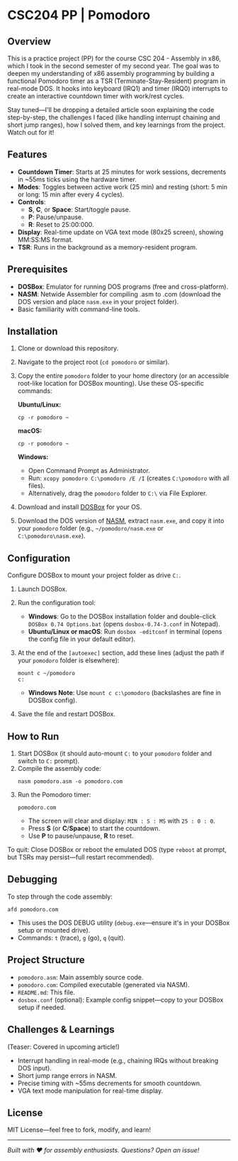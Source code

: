 # CSC204 PP | Pomodoro

## Overview

This is a practice project (PP) for the course CSC 204 - Assembly in x86, which I took in the second semester of my second year. The goal was to deepen my understanding of x86 assembly programming by building a functional Pomodoro timer as a TSR (Terminate-Stay-Resident) program in real-mode DOS. It hooks into keyboard (IRQ1) and timer (IRQ0) interrupts to create an interactive countdown timer with work/rest cycles.

Stay tuned—I'll be dropping a detailed article soon explaining the code step-by-step, the challenges I faced (like handling interrupt chaining and short jump ranges), how I solved them, and key learnings from the project. Watch out for it!

## Features

- **Countdown Timer**: Starts at 25 minutes for work sessions, decrements in ~55ms ticks using the hardware timer.
- **Modes**: Toggles between active work (25 min) and resting (short: 5 min or long: 15 min after every 4 cycles).
- **Controls**:
  - **S**, **C**, or **Space**: Start/toggle pause.
  - **P**: Pause/unpause.
  - **R**: Reset to 25:00:000.
- **Display**: Real-time update on VGA text mode (80x25 screen), showing MM:SS:MS format.
- **TSR**: Runs in the background as a memory-resident program.

## Prerequisites

- **DOSBox**: Emulator for running DOS programs (free and cross-platform).
- **NASM**: Netwide Assembler for compiling .asm to .com (download the DOS version and place `nasm.exe` in your project folder).
- Basic familiarity with command-line tools.

## Installation

1. Clone or download this repository.
2. Navigate to the project root (`cd pomodoro` or similar).
3. Copy the entire `pomodoro` folder to your home directory (or an accessible root-like location for DOSBox mounting). Use these OS-specific commands:

   **Ubuntu/Linux:**

   ```
   cp -r pomodoro ~
   ```

   **macOS:**

   ```
   cp -r pomodoro ~
   ```

   **Windows:**

   - Open Command Prompt as Administrator.
   - Run: `xcopy pomodoro C:\pomodoro /E /I` (creates `C:\pomodoro` with all files).
   - Alternatively, drag the `pomodoro` folder to `C:\` via File Explorer.

4. Download and install [DOSBox](https://www.dosbox.com/download.php?main=1) for your OS.
5. Download the DOS version of [NASM](https://www.nasm.us/pub/nasm/releasebuilds/2.16.01/win32/nasm-2.16.01.zip), extract `nasm.exe`, and copy it into your `pomodoro` folder (e.g., `~/pomodoro/nasm.exe` or `C:\pomodoro\nasm.exe`).

## Configuration

Configure DOSBox to mount your project folder as drive `C:`.

1. Launch DOSBox.
2. Run the configuration tool:

   - **Windows**: Go to the DOSBox installation folder and double-click `DOSBox 0.74 Options.bat` (opens `dosbox-0.74-3.conf` in Notepad).
   - **Ubuntu/Linux or macOS**: Run `dosbox -editconf` in terminal (opens the config file in your default editor).

3. At the end of the `[autoexec]` section, add these lines (adjust the path if your `pomodoro` folder is elsewhere):

   ```
   mount c ~/pomodoro
   c:
   ```

   - **Windows Note**: Use `mount c c:\pomodoro` (backslashes are fine in DOSBox config).

4. Save the file and restart DOSBox.

## How to Run

1. Start DOSBox (it should auto-mount `C:` to your `pomodoro` folder and switch to `C:` prompt).
2. Compile the assembly code:
   ```
   nasm pomodoro.asm -o pomodoro.com
   ```
3. Run the Pomodoro timer:
   ```
   pomodoro.com
   ```
   - The screen will clear and display: `MIN : S : MS` with `25 : 0 : 0`.
   - Press **S** (or **C**/**Space**) to start the countdown.
   - Use **P** to pause/unpause, **R** to reset.

To quit: Close DOSBox or reboot the emulated DOS (type `reboot` at prompt, but TSRs may persist—full restart recommended).

## Debugging

To step through the code assembly:

```
afd pomodoro.com
```

- This uses the DOS DEBUG utility (`debug.exe`—ensure it's in your DOSBox setup or mounted drive).
- Commands: `t` (trace), `g` (go), `q` (quit).

## Project Structure

- `pomodoro.asm`: Main assembly source code.
- `pomodoro.com`: Compiled executable (generated via NASM).
- `README.md`: This file.
- `dosbox.conf` (optional): Example config snippet—copy to your DOSBox setup if needed.

## Challenges & Learnings

(Teaser: Covered in upcoming article!)

- Interrupt handling in real-mode (e.g., chaining IRQs without breaking DOS input).
- Short jump range errors in NASM.
- Precise timing with ~55ms decrements for smooth countdown.
- VGA text mode manipulation for real-time display.

## License

MIT License—feel free to fork, modify, and learn!

---

_Built with ❤️ for assembly enthusiasts. Questions? Open an issue!_
